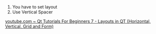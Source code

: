 1. You have to set layout
2. Use Vertical Spacer

[youtube.com ~ Qt Tutorials For Beginners 7 - Layouts in QT (Horizontal, Vertical, Grid and Form)](https://www.youtube.com/watch?v=gWa2rqe8l6E&feature=youtu.be&t=121)

